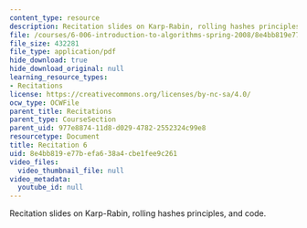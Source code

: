 ```yaml
---
content_type: resource
description: Recitation slides on Karp-Rabin, rolling hashes principles, and code.
file: /courses/6-006-introduction-to-algorithms-spring-2008/8e4bb819e77befa638a4cbe1fee9c261_recitation06.pdf
file_size: 432281
file_type: application/pdf
hide_download: true
hide_download_original: null
learning_resource_types:
- Recitations
license: https://creativecommons.org/licenses/by-nc-sa/4.0/
ocw_type: OCWFile
parent_title: Recitations
parent_type: CourseSection
parent_uid: 977e8874-11d8-d029-4782-2552324c99e8
resourcetype: Document
title: Recitation 6
uid: 8e4bb819-e77b-efa6-38a4-cbe1fee9c261
video_files:
  video_thumbnail_file: null
video_metadata:
  youtube_id: null
---
```

Recitation slides on Karp-Rabin, rolling hashes principles, and code.